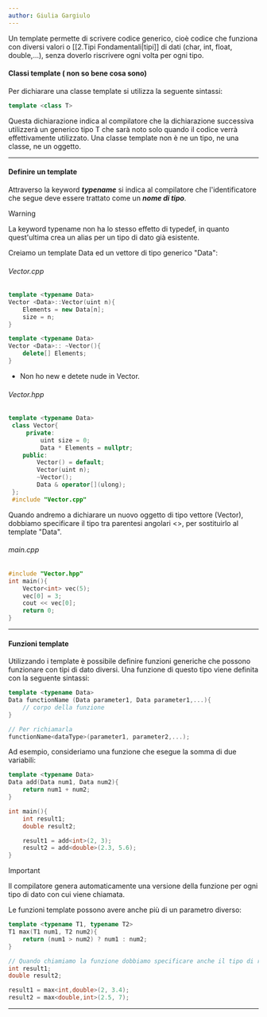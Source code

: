 ```yaml
---
author: Giulia Gargiulo
---
```


Un template permette di scrivere codice generico, cioè codice che funziona con diversi valori o [[2.Tipi Fondamentali|tipi]] di dati (char, int, float, double,...), senza doverlo riscrivere ogni volta per ogni tipo.

#### Classi template ( non so bene cosa sono)
Per dichiarare una classe template si utilizza la seguente sintassi:
```cpp
template <class T>
```

Questa dichiarazione indica al compilatore che la dichiarazione successiva utilizzerà un generico tipo T che sarà noto solo quando il codice verrà effettivamente utilizzato.
Una classe template non è ne un tipo, ne una classe, ne un oggetto.

---
#### Definire un template
Attraverso la keyword ***typename*** si indica al compilatore che l'identificatore che segue deve essere trattato come un ***nome di tipo***.

>[!Warning]
> La keyword typename non ha lo stesso effetto di typedef, in quanto quest'ultima crea un alias per un tipo di dato già esistente.

Creiamo un template Data ed un vettore di tipo generico "Data":
###### Vector.cpp
```cpp
template <typename Data>
Vector <Data>::Vector(uint n){
	Elements = new Data[n];
	size = n;
}

template <typename Data>
Vector <Data>:: ~Vector(){
	delete[] Elements;
}
```
- Non ho new e detete nude in Vector.
###### Vector.hpp
```cpp
template <typename Data>
 class Vector{
	 private:
		 uint size = 0;
		 Data * Elements = nullptr;
	public:
		Vector() = default;
		Vector(uint n);
		~Vector();
		Data & operator[](ulong);
 };
 #include "Vector.cpp"
```

Quando andremo a dichiarare un nuovo oggetto di tipo vettore (Vector), dobbiamo specificare il tipo tra parentesi angolari <>, per sostituirlo al template "Data".
###### main.cpp
```cpp
#include "Vector.hpp"
int main(){
	Vector<int> vec(5);
	vec[0] = 3;
	cout << vec[0];
	return 0;
}
```
---
#### Funzioni template
Utilizzando i template è possibile definire funzioni generiche che possono funzionare con tipi di dato diversi. Una funzione di questo tipo viene definita con la seguente sintassi:
```cpp
template <typename Data>
Data functionName (Data parameter1, Data parameter1,...){
	// corpo della funzione
}

// Per richiamarla
functionName<dataType>(parameter1, parameter2,...);
```

Ad esempio, consideriamo una funzione che esegue la somma di due variabili:
```cpp
template <typename Data>
Data add(Data num1, Data num2){
	return num1 + num2;
}

int main(){
	int result1;
	double result2;

	result1 = add<int>(2, 3);
	result2 = add<double>(2.3, 5.6);
}
```

>[!Important]
>Il compilatore genera automaticamente una versione della funzione per ogni tipo di dato con cui viene chiamata.

Le funzioni template possono avere anche più di un parametro diverso:
```cpp
template <typename T1, typename T2>
T1 max(T1 num1, T2 num2){
	return (num1 > num2) ? num1 : num2;
}

// Quando chiamiamo la funzione dobbiamo specificare anche il tipo di ritorno
int result1;
double result2;

result1 = max<int,double>(2, 3.4);
result2 = max<double,int>(2.5, 7);
```
---